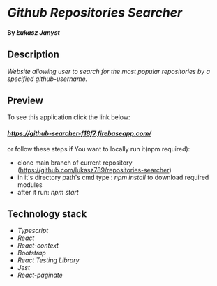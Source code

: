 # _Github Repositories Searcher_

#### By _Łukasz Janyst_

## Description

_Website allowing user to search for the most popular repositories by a specified github-username._

## Preview

To see this application click the link below:
#### _https://github-searcher-f18f7.firebaseapp.com/_
or follow these steps if You want to locally run it(npm required):

* clone main branch of current repository (https://github.com/lukasz789/repositories-searcher)
* in it's directory path's cmd type : _npm install_ to download required modules
* after it run: _npm start_

## Technology stack

* _Typescript_
* _React_
* _React-context_
* _Bootstrap_
* _React Testing Library_
* _Jest_
* _React-paginate_

